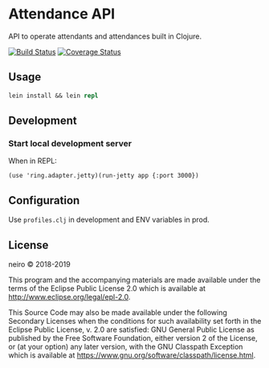 # Attendance API

API to operate attendants and attendances built in Clojure.

[![Build Status](https://travis-ci.org/ne1ro/attendance-api.svg?branch=master)](https://travis-ci.org/ne1ro/attendance-api)
[![Coverage Status](https://coveralls.io/repos/github/ne1ro/attendance-api/badge.svg)](https://coveralls.io/github/ne1ro/attendance-api)

## Usage

```clojure
lein install && lein repl
```

## Development

### Start local development server

When in REPL:
```
(use 'ring.adapter.jetty)(run-jetty app {:port 3000})
```

## Configuration

Use `profiles.clj` in development and ENV variables in prod.

## License

neiro © 2018-2019

This program and the accompanying materials are made available under the
terms of the Eclipse Public License 2.0 which is available at
http://www.eclipse.org/legal/epl-2.0.

This Source Code may also be made available under the following Secondary
Licenses when the conditions for such availability set forth in the Eclipse
Public License, v. 2.0 are satisfied: GNU General Public License as published by
the Free Software Foundation, either version 2 of the License, or (at your
option) any later version, with the GNU Classpath Exception which is available
at https://www.gnu.org/software/classpath/license.html.
